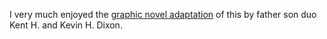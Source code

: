 I very much enjoyed the [graphic novel adaptation](https://openlibrary.org/works/OL19747919W/The_epic_of_Gilgamesh) of this by father son duo Kent H. and Kevin H. Dixon.
